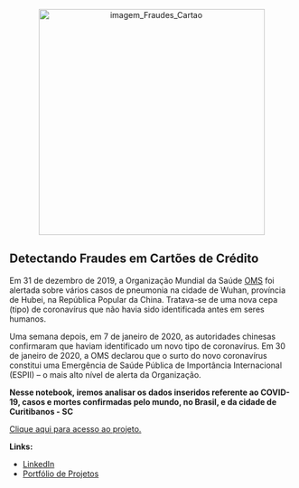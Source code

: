 <p align="center">
  <img src="![image](https://image.freepik.com/fotos-gratis/o-hacker-faz-compras-online-hackeando-em-um-azul_391052-1852.jpg)" alt="imagem_Fraudes_Cartao"height=400px >
</p>

## Detectando Fraudes em Cartões de Crédito

Em 31 de dezembro de 2019, a Organização Mundial da Saúde [OMS](https://www.who.int/eportuguese/countries/bra/pt/) foi alertada sobre vários casos de pneumonia na cidade de Wuhan, província de Hubei, na República Popular da China. Tratava-se de uma nova cepa (tipo) de coronavírus que não havia sido identificada antes em seres humanos.

Uma semana depois, em 7 de janeiro de 2020, as autoridades chinesas confirmaram que haviam identificado um novo tipo de coronavírus. Em 30 de janeiro de 2020, a OMS declarou que o surto do novo coronavírus constitui uma Emergência de Saúde Pública de Importância Internacional (ESPII) – o mais alto nível de alerta da Organização.

**Nesse notebook, iremos analisar os dados inseridos referente ao COVID-19, casos e mortes confirmadas pelo mundo, no Brasil, e da cidade de Curitibanos - SC**

[Clique aqui para acesso ao projeto.](https://github.com/villani31/Analise_COVID-19/blob/main/Projeto_COVID-19.ipynb)
  
**Links:**
* [LinkedIn](https://www.linkedin.com/in/thiagovillani)
* [Portfólio de Projetos](https://github.com/villani31/Data_Science)


